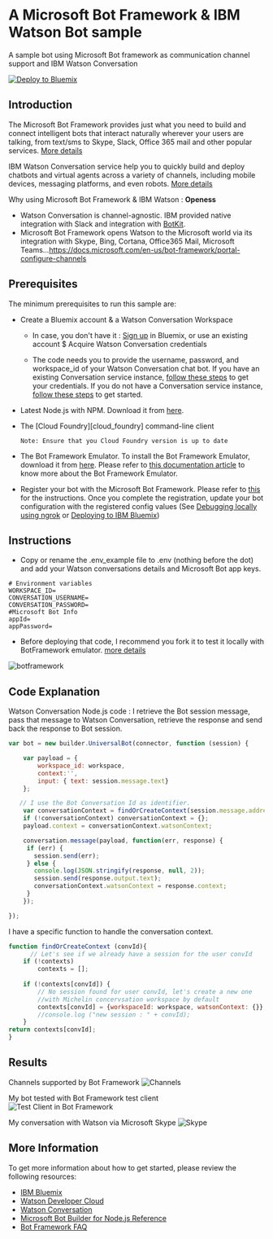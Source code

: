 # A Microsoft Bot Framework & IBM Watson Bot sample

A sample bot using Microsoft Bot framework as communication channel support and IBM Watson Conversation

[![Deploy to Bluemix](https://bluemix.net/deploy/button.png)](https://bluemix.net/deploy?repository=https://github.com/vperrinfr/Cortana-Watson)

## Introduction

The Microsoft Bot Framework provides just what you need to build and connect intelligent bots that interact naturally wherever your users are talking, from text/sms to Skype, Slack, Office 365 mail and other popular services. [More details](https://dev.botframework.com/)

IBM Watson Conversation service help you to quickly build and deploy chatbots and virtual agents across a variety of channels, including mobile devices, messaging platforms, and even robots. [More details](https://www.ibm.com/watson/services/conversation/)

Why using Microsoft Bot Framework & IBM Watson : **Openess**
- Watson Conversation is channel-agnostic. IBM provided native integration with Slack and integration with [BotKit](https://www.botkit.ai/).
- Microsoft Bot Framework opens Watson to the Microsoft world via its integration with Skype, Bing, Cortana, Office365 Mail, Microsoft Teams...https://docs.microsoft.com/en-us/bot-framework/portal-configure-channels

## Prerequisites

The minimum prerequisites to run this sample are:
* Create a Bluemix account & a Watson Conversation Workspace
    * In case, you don't have it : [Sign up](https://console.ng.bluemix.net/registration/?target=/catalog/%3fcategory=watson) in Bluemix, or use an existing account
$ Acquire Watson Conversation credentials

   * The code needs you to provide the username, password, and workspace_id of your Watson Conversation chat bot. If you have an existing Conversation service instance, [follow these steps](https://github.com/watson-developer-cloud/conversation-simple/blob/master/README.md#configuring-the-application-environmnet) to get your credentials. If you do not have a Conversation service instance, [follow these steps](https://github.com/watson-developer-cloud/conversation-simple/blob/master/README.md#before-you-begin) to get started.
    
* Latest Node.js with NPM. Download it from [here](https://nodejs.org/en/download/).
* The [Cloud Foundry][cloud_foundry] command-line client

      Note: Ensure that you Cloud Foundry version is up to date
* The Bot Framework Emulator. To install the Bot Framework Emulator, download it from [here](https://emulator.botframework.com/). Please refer to [this documentation article](https://github.com/microsoft/botframework-emulator/wiki/Getting-Started) to know more about the Bot Framework Emulator.
* Register your bot with the Microsoft Bot Framework. Please refer to [this](https://docs.microsoft.com/en-us/bot-framework/portal-register-bot) for the instructions. Once you complete the registration, update your bot configuration with the registered config values (See [Debugging locally using ngrok](https://docs.microsoft.com/en-us/bot-framework/debug-bots-emulator) or [Deploying to IBM Bluemix](https://console.bluemix.net/docs/runtimes/nodejs/getting-started.html#getting-started-with-node-js-on-bluemix))

## Instructions

* Copy or rename the .env_example file to .env (nothing before the dot) and add your Watson conversations details and Microsoft Bot app keys.

```
# Environment variables
WORKSPACE_ID=
CONVERSATION_USERNAME=
CONVERSATION_PASSWORD=
#Microsoft Bot Info
appId=
appPassword=
```

* Before deploying that code, I recommend you fork it to test it locally with BotFramework emulator. [more details](https://docs.microsoft.com/en-us/bot-framework/debug-bots-emulator)

![botframework](readme_images/framework.png)

## Code Explanation

Watson Conversation Node.js code :
I retrieve the Bot session message, pass that message to Watson Conversation, retrieve the response and send back the response to Bot session.

```Javascript
var bot = new builder.UniversalBot(connector, function (session) {

    var payload = {
        workspace_id: workspace,
        context:'',
        input: { text: session.message.text}
    };

   // I use the Bot Conversation Id as identifier.
    var conversationContext = findOrCreateContext(session.message.address.conversation.id);	
    if (!conversationContext) conversationContext = {};
    payload.context = conversationContext.watsonContext;

    conversation.message(payload, function(err, response) {
     if (err) {
       session.send(err);
     } else {
       console.log(JSON.stringify(response, null, 2));
       session.send(response.output.text);
       conversationContext.watsonContext = response.context;
     }
    });

});
```

I have a specific function to handle the conversation context.
```Javascript
function findOrCreateContext (convId){
      // Let's see if we already have a session for the user convId
    if (!contexts)
        contexts = [];
        
    if (!contexts[convId]) {
        // No session found for user convId, let's create a new one
        //with Michelin concervsation workspace by default
        contexts[convId] = {workspaceId: workspace, watsonContext: {}};
        //console.log ("new session : " + convId);
    }
return contexts[convId];
}
```

## Results

Channels supported by Bot Framework
![Channels](readme_images/channels.png)

My bot tested with Bot Framework test client
![Test Client in Bot Framework](readme_images/test.png)

My conversation with Watson via Microsoft Skype
![Skype](readme_images/skype.png)

## More Information

To get more information about how to get started, please review the following resources:
* [IBM Bluemix](https://www.ibm.com/cloud-computing/bluemix/)
* [Watson Developer Cloud](https://www.ibm.com/watson/developer/)
* [Watson Conversation](https://www.ibm.com/watson/services/conversation/)
* [Microsoft Bot Builder for Node.js Reference](https://docs.microsoft.com/en-us/bot-framework/nodejs/)
* [Bot Framework FAQ](https://docs.microsoft.com/en-us/bot-framework/resources-bot-framework-faq#i-have-a-communication-channel-id-like-to-be-configurable-with-bot-framework-can-i-work-with-microsoft-to-do-that)

